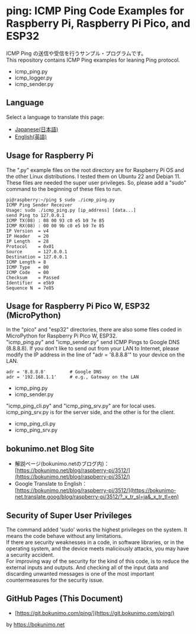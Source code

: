 # ping: ICMP Ping Code Examples for Raspberry Pi, Raspberry Pi Pico, and ESP32

ICMP Ping の送信や受信を行うサンプル・プログラムです。  
This repository contains ICMP Ping examples for leaning Ping protocol.  

* icmp_ping.py
* icmp_logger.py
* icmp_sender.py

## Language

Select a language to translate this page:

* [Japanese(日本語)](https://translate.google.com/website?sl=en&tl=ja&hl&u=https://git.bokunimo.com/ping/)
* [English(英語)](https://git.bokunimo.com/ping/)

## Usage for Raspberry Pi  

The ".py" example files on the root directory are for Raspberry Pi OS and the other Linux distributions. I tested them on Ubuntu 22 and Debian 11.  
These files are needed the super user privileges.  So, please add a "sudo" command to the beginning of these files to run.  

	pi@raspberry:~/ping $ sudo ./icmp_ping.py  
	ICMP Ping Sender Receiver  
	Usage: sudo ./icmp_ping.py [ip_address] [data...]  
	send Ping to 127.0.0.1  
	ICMP TX(08) : 08 00 93 c0 e5 b9 7e 85  
	ICMP RX(08) : 00 00 9b c0 e5 b9 7e 85  
	IP Version  = v4  
	IP Header   = 20  
	IP Length   = 28  
	Protocol    = 0x01  
	Source      = 127.0.0.1  
	Destination = 127.0.0.1  
	ICMP Length = 8  
	ICMP Type   = 00  
	ICMP Code   = 00  
	Checksum    = Passed  
	Identifier  = e5b9  
	Sequence N  = 7e85  

## Usage for Raspberry Pi Pico W, ESP32 (MicroPython)

In the "pico" and "esp32" directories, there are also some files coded in MicroPython for Raspberry Pi Pico W, ESP32.  
"icmp_ping.py" and "icmp_sender.py" send ICMP Pings to Google DNS (8.8.8.8).  If you don't like to send out from your LAN to Internet, please modify the IP address in the line of "adr = '8.8.8.8'" to your device on the LAN.  

	adr = '8.8.8.8'         # Google DNS
	adr = '192.168.1.1'     # e.g., Gateway on the LAN

* icmp_ping.py  
* icmp_sender.py  

"icmp_ping_cli.py" and "icmp_ping_srv.py" are for local uses. icmp_ping_srv.py is for the server side, and the other is for the client.  

* icmp_ping_cli.py  
* icmp_ping_srv.py  

## bokunimo.net Blog Site

- 解説ページ(bokunimo.netのブログ内)：  
	[https://bokunimo.net/blog/raspberry-pi/3512/](https://bokunimo.net/blog/raspberry-pi/3512/)  
- Google Translate to English：  
	[https://bokunimo.net/blog/raspberry-pi/3512/](https://bokunimo-net.translate.goog/blog/raspberry-pi/3512/?_x_tr_sl=ja&_x_tr_tl=en)  


## Security of Super User Privileges

The command added 'sudo' works the highest privileges on the system. It means the code behave without any limitations.  
If there are security weaknesses in a code, in software libraries, or in the operating system, and the device meets maliciously attacks, you may have a security accident.  
For improving way of the security for the kind of this code, is to reduce the external inputs and outputs. And checking all of the input data and discarding unwanted messages is one of the most important countermeasures for the security issue.  

## GitHub Pages (This Document)

* [https://git.bokunimo.com/ping/](https://git.bokunimo.com/ping/)

by <https://bokunimo.net>

